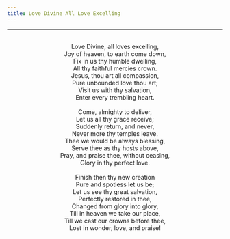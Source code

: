 ```yaml
---
title: Love Divine All Love Excelling
---
```


---
<center>
<br/>
Love Divine, all loves excelling,<br/>
Joy of heaven, to earth come down,<br/>
Fix in us thy humble dwelling,<br/>
All thy faithful mercies crown.<br/>
Jesus, thou art all compassion,<br/>
Pure unbounded love thou art;<br/>
Visit us with thy salvation,<br/>
Enter every trembling heart.<br/>
<br/>
Come, almighty to deliver,<br/>
Let us all thy grace receive;<br/>
Suddenly return, and never,<br/>
Never more thy temples leave.<br/>
Thee we would be always blessing,<br/>
Serve thee as thy hosts above,<br/>
Pray, and praise thee, without ceasing,<br/>
Glory in thy perfect love.<br/>
<br/>
Finish then thy new creation<br/>
Pure and spotless let us be;<br/>
Let us see thy great salvation,<br/>
Perfectly restored in thee,<br/>
Changed from glory into glory,<br/>
Till in heaven we take our place,<br/>
Till we cast our crowns before thee,<br/>
Lost in wonder, love, and praise!<br/>

</center>